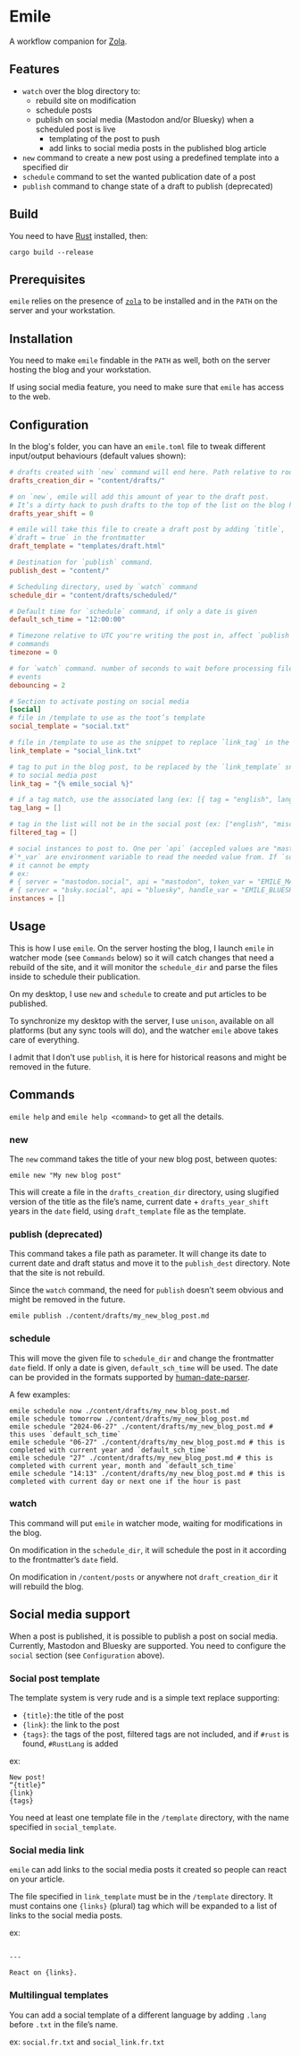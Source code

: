 # Emile

A workflow companion for [Zola](https://getzola.org).

## Features
* `watch` over the blog directory to:
  * rebuild site on modification
  * schedule posts
  * publish on social media (Mastodon and/or Bluesky) when a scheduled post is live 
    * templating of the post to push
    * add links to social media posts in the published blog article
* `new` command to create a new post using a predefined template into a specified dir
* `schedule` command to set the wanted publication date of a post
* `publish` command to change state of a draft to publish (deprecated)

## Build

You need to have [Rust](https://www.rust-lang.org/) installed, then:

`cargo build --release`

## Prerequisites

`emile` relies on the presence of [`zola`](https://getzola.org) to be installed and in the 
`PATH` on the server and your workstation.

## Installation

You need to make `emile` findable in the `PATH` as well, both on the server hosting the
blog and your workstation.

If using social media feature, you need to make sure that `emile` has access to the web.

## Configuration

In the blog's folder, you can have an `emile.toml` file to tweak different input/output
behaviours (default values shown): 

```toml
# drafts created with `new` command will end here. Path relative to root of the blog.
drafts_creation_dir = "content/drafts/"

# on `new`, emile will add this amount of year to the draft post.
# It’s a dirty hack to push drafts to the top of the list on the blog homepage.
drafts_year_shift = 0

# emile will take this file to create a draft post by adding `title`, `date` and 
#`draft = true` in the frontmatter 
draft_template = "templates/draft.html"

# Destination for `publish` command.
publish_dest = "content/"

# Scheduling directory, used by `watch` command
schedule_dir = "content/drafts/scheduled/"

# Default time for `schedule` command, if only a date is given
default_sch_time = "12:00:00"

# Timezone relative to UTC you're writing the post in, affect `publish` and `schedule` 
# commands
timezone = 0

# for `watch` command. number of seconds to wait before processing filesystem changes 
# events
debouncing = 2

# Section to activate posting on social media
[social]
# file in /template to use as the toot’s template
social_template = "social.txt"

# file in /template to use as the snippet to replace `link_tag` in the blog post
link_template = "social_link.txt"

# tag to put in the blog post, to be replaced by the `link_template` snippet to have link 
# to social media post
link_tag = "{% emile_social %}"

# if a tag match, use the associated lang (ex: [{ tag = "english", lang = "en" }])
tag_lang = []

# tag in the list will not be in the social post (ex: ["english", "misc"])
filtered_tag = []

# social instances to post to. One per `api` (accepled values are "mastodon" or "bluesky"). 
#`*_var` are environment variable to read the needed value from. If `social` is present, 
# it cannot be empty
# ex: 
# { server = "mastodon.social", api = "mastodon", token_var = "EMILE_MASTODON_TOKEN" }, 
# { server = "bsky.social", api = "bluesky", handle_var = "EMILE_BLUESKY_ID", token_var = "EMILE_BLUESKY_PWD" }
instances = []
```

## Usage

This is how I use `emile`. On the server hosting the blog, I launch `emile` in watcher
mode (see `Commands` below) so it will catch changes that need a rebuild of the site, and
it will monitor the `schedule_dir` and parse the files inside to schedule their
publication. 

On my desktop, I use `new` and `schedule` to create and put articles to be published.

To synchronize my desktop with the server, I use `unison`, available on all platforms (but
any sync tools will do), and the watcher `emile` above takes care of everything. 

I admit that I don’t use `publish`, it is here for historical reasons and might be removed
in the future.

## Commands

`emile help` and `emile help <command>` to get all the details.

### new

The `new` command takes the title of your new blog post, between quotes:
```
emile new "My new blog post"
```

This will create a file in the `drafts_creation_dir` directory, using slugified version of
the title as the file’s name, current date + `drafts_year_shift` years in the `date`
field, using `draft_template` file as the template.

### publish (deprecated)

This command takes a file path as parameter. It will change its date to current date 
and draft status and move it to the `publish_dest` directory. Note that the site is not 
rebuild.

Since the `watch` command, the need for `publish` doesn’t seem obvious and might be
removed in the future.

```
emile publish ./content/drafts/my_new_blog_post.md
```

### schedule

This will move the given file to `schedule_dir` and change the frontmatter `date` field.
If only a date is given, `default_sch_time` will be used. The date can be provided in the
formats supported by [human-date-parser](https://github.com/technologicalmayhem/human-date-parser).

A few examples:
```
emile schedule now ./content/drafts/my_new_blog_post.md
emile schedule tomorrow ./content/drafts/my_new_blog_post.md
emile schedule "2024-06-27" ./content/drafts/my_new_blog_post.md # this uses `default_sch_time`
emile schedule "06-27" ./content/drafts/my_new_blog_post.md # this is completed with current year and `default_sch_time`
emile schedule "27" ./content/drafts/my_new_blog_post.md # this is completed with current year, month and `default_sch_time`
emile schedule "14:13" ./content/drafts/my_new_blog_post.md # this is completed with current day or next one if the hour is past
```

### watch

This command will put `emile` in watcher mode, waiting for modifications in the blog.

On modification in the `schedule_dir`, it will schedule the post in it according to the
frontmatter’s `date` field.

On modification in `/content/posts` or anywhere not `draft_creation_dir` it will rebuild
the blog.

## Social media support

When a post is published, it is possible to publish a post on social media. Currently,
Mastodon and Bluesky are supported. You need to configure the `social` section (see
`Configuration` above). 

### Social post template

The template system is very rude and is a simple text replace supporting:
- `{title}`: the title of the post
- `{link}`: the link to the post
- `{tags}`: the tags of the post, filtered tags are not included, and if `#rust` is found, 
  `#RustLang` is added

ex:
```
New post!
“{title}” 
{link}
{tags}
```

You need at least one template file in the `/template` directory, with the name specified
in `social_template`.

### Social media link

`emile` can add links to the social media posts it created so people can react on your
article. 

The file specified in `link_template` must be in the `/template` directory. It must
contains one `{links}` (plural) tag which will be expanded to a list of links to the
social media posts.

ex:
```
 
---

React on {links}.
```

### Multilingual templates

You can add a social template of a different language by adding `.lang` before `.txt` in
the file’s name.

ex: `social.fr.txt` and `social_link.fr.txt` 

